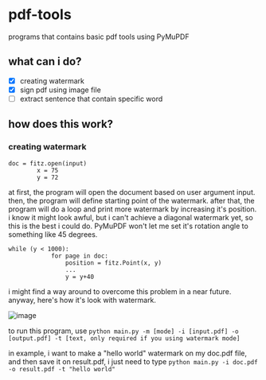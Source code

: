 # pdf-tools
programs that contains basic pdf tools using PyMuPDF
## what can i do?
- [x] creating watermark
- [x] sign pdf using image file
- [ ] extract sentence that contain specific word
## how does this work?
### creating watermark
```
doc = fitz.open(input) 
        x = 75
        y = 72
```
at first, the program will open the document based on user argument input. then, the program will define starting point of the watermark. after that, the program will do a loop and print more watermark by increasing it's position. i know it might look awful, but i can't achieve a diagonal watermark yet, so this is the best i could do. PyMuPDF won't let me set it's rotation angle to something like 45 degrees.
```
while (y < 1000):
            for page in doc:
                position = fitz.Point(x, y)
                ...
                y = y+40
```
i might find a way around to overcome this problem in a near future. anyway, here's how it's look with watermark.

![image](https://github.com/yogarn/pdf-tools/assets/144443155/3c3ccefa-107c-4457-bc43-57ad8214d9c6)

to run this program, use ```python main.py -m [mode] -i [input.pdf] -o [output.pdf] -t [text, only required if you using watermark mode]```

in example, i want to make a "hello world" watermark on my doc.pdf file, and then save it on result.pdf, i just need to type ```python main.py -i doc.pdf -o result.pdf -t "hello world"```
